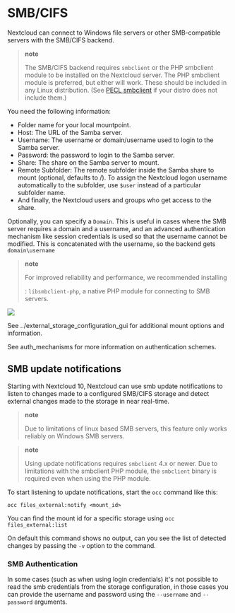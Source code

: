 SMB/CIFS
========

Nextcloud can connect to Windows file servers or other SMB-compatible
servers with the SMB/CIFS backend.

> **note**
>
> The SMB/CIFS backend requires `smbclient` or the PHP smbclient module
> to be installed on the Nextcloud server. The PHP smbclient module is
> preferred, but either will work. These should be included in any Linux
> distribution. (See [PECL
> smbclient](https://pecl.php.net/package/smbclient) if your distro does
> not include them.)

You need the following information:

-   Folder name for your local mountpoint.
-   Host: The URL of the Samba server.
-   Username: The username or domain/username used to login to the
    Samba server.
-   Password: the password to login to the Samba server.
-   Share: The share on the Samba server to mount.
-   Remote Subfolder: The remote subfolder inside the Samba share to
    mount (optional, defaults to /). To assign the Nextcloud logon
    username automatically to the subfolder, use `$user` instead of a
    particular subfolder name.
-   And finally, the Nextcloud users and groups who get access to
    the share.

Optionally, you can specify a `Domain`. This is useful in cases where
the SMB server requires a domain and a username, and an advanced
authentication mechanism like session credentials is used so that the
username cannot be modified. This is concatenated with the username, so
the backend gets `domain\username`

> **note**
>
> For improved reliability and performance, we recommended installing
>
> :   `libsmbclient-php`, a native PHP module for connecting to
>     SMB servers.
>
![](images/smb.png)

See ../external\_storage\_configuration\_gui for additional mount
options and information.

See auth\_mechanisms for more information on authentication schemes.

SMB update notifications
------------------------

Starting with Nextcloud 10, Nextcloud can use smb update notifications
to listen to changes made to a configured SMB/CIFS storage and detect
external changes made to the storage in near real-time.

> **note**
>
> Due to limitations of linux based SMB servers, this feature only works
> reliably on Windows SMB servers.

> **note**
>
> Using update notifications requires `smbclient` 4.x or newer. Due to
> limitations with the smbclient PHP module, the `smbclient` binary is
> required even when using the PHP module.

To start listening to update notifications, start the `occ` command like
this:

    occ files_external:notify <mount_id>

You can find the mount id for a specific storage using
`occ files_external:list`

On default this command shows no output, can you see the list of
detected changes by passing the `-v` option to the command.

### SMB Authentication

In some cases (such as when using login credentials) it's not possible
to read the smb credentials from the storage configuration, in those
cases you can provide the username and password using the `--username`
and `--password` arguments.

